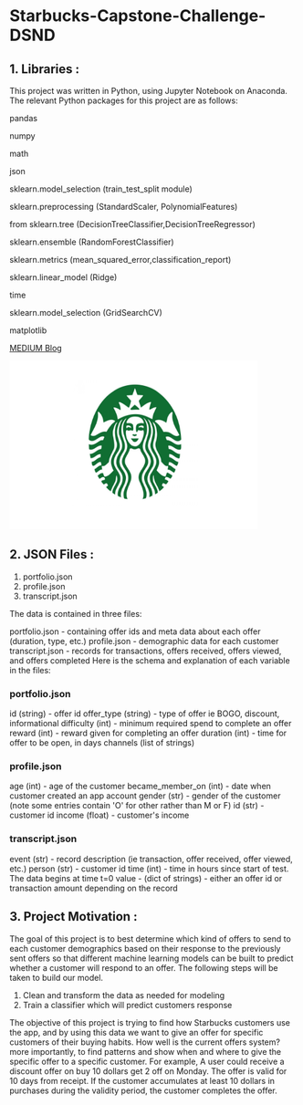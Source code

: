 # Starbucks-Capstone-Challenge-DSND


## 1. Libraries :
This project was written in Python, using Jupyter Notebook on Anaconda. The relevant Python packages for this project are as follows:

pandas

numpy

math

json

sklearn.model_selection (train_test_split module)

sklearn.preprocessing (StandardScaler, PolynomialFeatures)

from sklearn.tree (DecisionTreeClassifier,DecisionTreeRegressor)

sklearn.ensemble (RandomForestClassifier)

sklearn.metrics (mean_squared_error,classification_report)

sklearn.linear_model (Ridge)

time

sklearn.model_selection (GridSearchCV)

matplotlib

[MEDIUM Blog](https://medium.com/@birajdarshivam11/starbucks-capstone-challenge-dsnd-96d6902c9e61?sk=75a8a38db696e23ac93f9c41840b8350)

![](Starbucks1.png)

## 2. JSON Files :
  1. portfolio.json
  2. profile.json
  3. transcript.json
  
  The data is contained in three files:

portfolio.json - containing offer ids and meta data about each offer (duration, type, etc.)
profile.json - demographic data for each customer
transcript.json - records for transactions, offers received, offers viewed, and offers completed
Here is the schema and explanation of each variable in the files:

### portfolio.json

  id (string) - offer id
  offer_type (string) - type of offer ie BOGO, discount, informational
  difficulty (int) - minimum required spend to complete an offer
  reward (int) - reward given for completing an offer
  duration (int) - time for offer to be open, in days
  channels (list of strings)
  
### profile.json

  age (int) - age of the customer
  became_member_on (int) - date when customer created an app account
  gender (str) - gender of the customer (note some entries contain 'O' for other rather than M or F)
  id (str) - customer id
  income (float) - customer's income
  
### transcript.json

  event (str) - record description (ie transaction, offer received, offer viewed, etc.)
  person (str) - customer id
  time (int) - time in hours since start of test. The data begins at time t=0
  value - (dict of strings) - either an offer id or transaction amount depending on the record
  
## 3. Project Motivation :
The goal of this project is to best determine which kind of offers to send to each customer demographics based on their response to the previously sent offers so that different machine learning models can be built to predict whether a customer will respond to an offer.
The following steps will be taken to build our model.
1. Clean and transform the data as needed for modeling
2. Train a classifier which will predict customers response

The objective of this project is trying to find how Starbucks customers use the app, and by using this data we want to give an offer for specific customers of their buying habits. How well is the current offers system? more importantly, to find patterns and show when and where to give the specific offer to a specific customer. For example, A user could receive a discount offer on buy 10 dollars get 2 off on Monday. The offer is valid for 10 days from receipt. If the customer accumulates at least 10 dollars in purchases during the validity period, the customer completes the offer.
